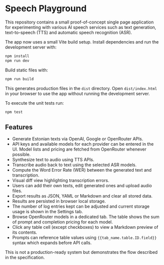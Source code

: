 # Speech Playground

This repository contains a small proof-of-concept single page application for experimenting with various AI speech services such as text generation, text-to-speech (TTS) and automatic speech recognition (ASR).

The app now uses a small Vite build setup. Install dependencies and run the development server with:

```bash
npm install
npm run dev
```

Build static files with:

```bash
npm run build
```

This generates production files in the `dist` directory. Open
`dist/index.html` in your browser to use the app without running the
development server.

To execute the unit tests run:

```bash
npm test
```

## Features

- Generate Estonian texts via OpenAI, Google or OpenRouter APIs.
- API keys and available models for each provider can be entered in the UI. Model lists and pricing are fetched from OpenRouter whenever possible.
- Synthesize text to audio using TTS APIs.
- Transcribe audio back to text using the selected ASR models.
- Compute the Word Error Rate (WER) between the generated text and transcription.
- Visual diff view highlighting transcription errors.
- Users can add their own texts, edit generated ones and upload audio files.
- Export results as JSON, YAML or Markdown and clear all stored data.
- Results are persisted in browser local storage.
- The number of log entries kept can be adjusted and current storage usage is shown in the Settings tab.
- Browse OpenRouter models in a dedicated tab. The table shows the sum of
  prompt and completion pricing for each model.
- Click any table cell (except checkboxes) to view a Markdown preview of its contents.
- Prompts can reference table values using `{{tab_name.table.ID.field}}` syntax which expands before API calls.

This is not a production-ready system but demonstrates the flow described in the specification.
